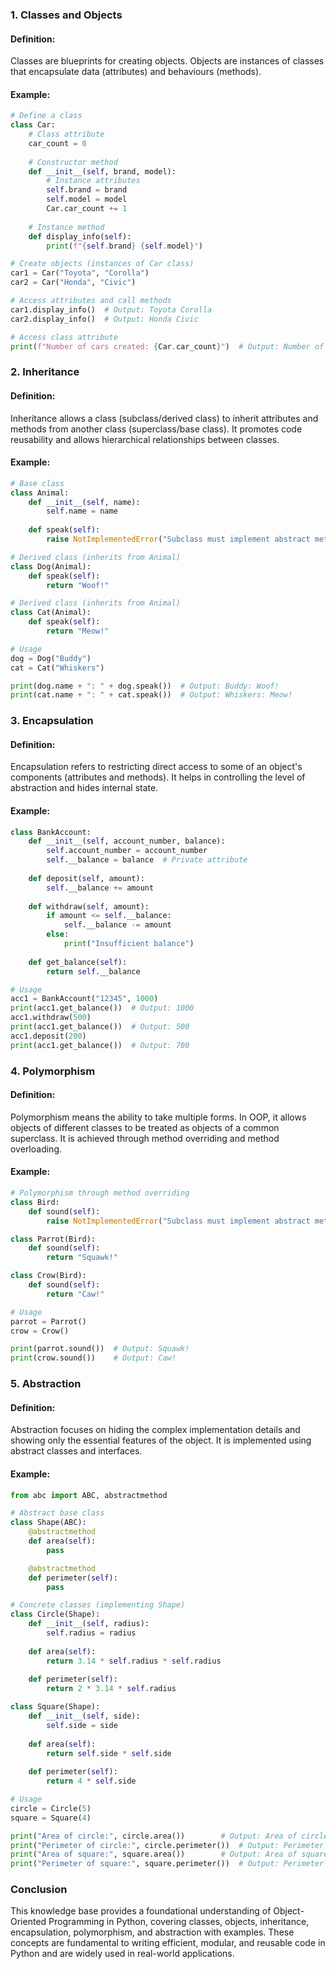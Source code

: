 ### 1. Classes and Objects

#### Definition:
Classes are blueprints for creating objects. Objects are instances of classes that encapsulate data (attributes) and behaviours (methods).

#### Example:
```python
# Define a class
class Car:
    # Class attribute
    car_count = 0
    
    # Constructor method
    def __init__(self, brand, model):
        # Instance attributes
        self.brand = brand
        self.model = model
        Car.car_count += 1
    
    # Instance method
    def display_info(self):
        print(f"{self.brand} {self.model}")

# Create objects (instances of Car class)
car1 = Car("Toyota", "Corolla")
car2 = Car("Honda", "Civic")

# Access attributes and call methods
car1.display_info()  # Output: Toyota Corolla
car2.display_info()  # Output: Honda Civic

# Access class attribute
print(f"Number of cars created: {Car.car_count}")  # Output: Number of cars created: 2
```

### 2. Inheritance

#### Definition:
Inheritance allows a class (subclass/derived class) to inherit attributes and methods from another class (superclass/base class). It promotes code reusability and allows hierarchical relationships between classes.

#### Example:
```python
# Base class
class Animal:
    def __init__(self, name):
        self.name = name
    
    def speak(self):
        raise NotImplementedError("Subclass must implement abstract method")

# Derived class (inherits from Animal)
class Dog(Animal):
    def speak(self):
        return "Woof!"

# Derived class (inherits from Animal)
class Cat(Animal):
    def speak(self):
        return "Meow!"

# Usage
dog = Dog("Buddy")
cat = Cat("Whiskers")

print(dog.name + ": " + dog.speak())  # Output: Buddy: Woof!
print(cat.name + ": " + cat.speak())  # Output: Whiskers: Meow!
```

### 3. Encapsulation

#### Definition:
Encapsulation refers to restricting direct access to some of an object's components (attributes and methods). It helps in controlling the level of abstraction and hides internal state.

#### Example:
```python
class BankAccount:
    def __init__(self, account_number, balance):
        self.account_number = account_number
        self.__balance = balance  # Private attribute
    
    def deposit(self, amount):
        self.__balance += amount
    
    def withdraw(self, amount):
        if amount <= self.__balance:
            self.__balance -= amount
        else:
            print("Insufficient balance")
    
    def get_balance(self):
        return self.__balance

# Usage
acc1 = BankAccount("12345", 1000)
print(acc1.get_balance())  # Output: 1000
acc1.withdraw(500)
print(acc1.get_balance())  # Output: 500
acc1.deposit(200)
print(acc1.get_balance())  # Output: 700
```

### 4. Polymorphism

#### Definition:
Polymorphism means the ability to take multiple forms. In OOP, it allows objects of different classes to be treated as objects of a common superclass. It is achieved through method overriding and method overloading.

#### Example:
```python
# Polymorphism through method overriding
class Bird:
    def sound(self):
        raise NotImplementedError("Subclass must implement abstract method")

class Parrot(Bird):
    def sound(self):
        return "Squawk!"

class Crow(Bird):
    def sound(self):
        return "Caw!"

# Usage
parrot = Parrot()
crow = Crow()

print(parrot.sound())  # Output: Squawk!
print(crow.sound())    # Output: Caw!
```

### 5. Abstraction

#### Definition:
Abstraction focuses on hiding the complex implementation details and showing only the essential features of the object. It is implemented using abstract classes and interfaces.

#### Example:
```python
from abc import ABC, abstractmethod

# Abstract base class
class Shape(ABC):
    @abstractmethod
    def area(self):
        pass

    @abstractmethod
    def perimeter(self):
        pass

# Concrete classes (implementing Shape)
class Circle(Shape):
    def __init__(self, radius):
        self.radius = radius
    
    def area(self):
        return 3.14 * self.radius * self.radius
    
    def perimeter(self):
        return 2 * 3.14 * self.radius

class Square(Shape):
    def __init__(self, side):
        self.side = side
    
    def area(self):
        return self.side * self.side
    
    def perimeter(self):
        return 4 * self.side

# Usage
circle = Circle(5)
square = Square(4)

print("Area of circle:", circle.area())        # Output: Area of circle: 78.5
print("Perimeter of circle:", circle.perimeter())  # Output: Perimeter of circle: 31.400000000000002
print("Area of square:", square.area())        # Output: Area of square: 16
print("Perimeter of square:", square.perimeter())  # Output: Perimeter of square: 16
```

### Conclusion
This knowledge base provides a foundational understanding of Object-Oriented Programming in Python, covering classes, objects, inheritance, encapsulation, polymorphism, and abstraction with examples. These concepts are fundamental to writing efficient, modular, and reusable code in Python and are widely used in real-world applications.